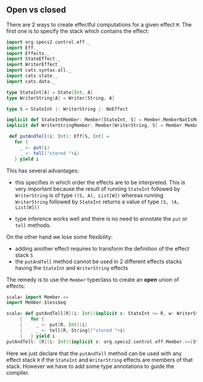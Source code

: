 ## Open vs closed

There are 2 ways to create effectful computations for a given effect `M`. 
The first one is to specify the stack which contains the effect:

```scala
import org.specs2.control.eff._
import Eff._
import Effects._
import StateEffect._
import WriterEffect._
import cats.syntax.all._
import cats.state._
import cats.data._

type StateInt[A] = State[Int, A]
type WriterString[A] = Writer[String, A]

type S = StateInt |: WriterString |: NoEffect

implicit def StateIntMember: Member[StateInt, S] = Member.MemberNatIsMember
implicit def WriterStringMember: Member[WriterString, S] = Member.MemberNatIsMember

 def putAndTell(i: Int): Eff[S, Int] = 
   for {
     _ <- put(i)
     _ <- tell("stored "+i)
   } yield i
```

This has several advantages:

 - this specifies in which order the effects are to be interpreted. This is very important because the 
   result of running `StateInt` followed by `WriterString` is of type `((S, A), List[W])` whereas running 
   `WriterString` followed by `StateInt` returns a value of type `(S, (A, List[W]))`
    
 - type inference works well and there is no need to annotate the `put` or `tell` methods.   

On the other hand we lose some flexibility:

 - adding another effect requires to transform the definition of the effect stack `S`
 - the `putAndTell` method cannot be used in 2 different effects stacks having the `StateInt` and `WriterString` effects
 
The remedy is to use the `Member` typeclass to create an **open** union of effects: 

```scala
scala> import Member.<=
import Member.$less$eq

scala> def putAndTell[R](i: Int)(implicit s: StateInt <= R, w: WriterString <= R): Eff[R, Int] = 
     |   for {
     |     _ <- put[R, Int](i)
     |     _ <- tell[R, String]("stored "+i)
     |   } yield i
putAndTell: [R](i: Int)(implicit s: org.specs2.control.eff.Member.<=[StateInt,R], implicit w: org.specs2.control.eff.Member.<=[WriterString,R])org.specs2.control.eff.Eff[R,Int]
```
 
Here we just declare that the `putAndTell` method can be used with any effect stack `R` if the `StateInt` and `WriterString`
effects are members of that stack. However we have to add some type annotations to guide the compiler. 

